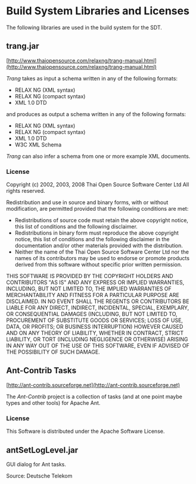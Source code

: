 # Build System Libraries and Licenses
The following libraries are used in the build system for the SDT.

## trang.jar

[http://www.thaiopensource.com/relaxng/trang-manual.html](http://www.thaiopensource.com/relaxng/trang-manual.html)

*Trang* takes as input a schema written in any of the following formats:

- RELAX NG (XML syntax)
- RELAX NG (compact syntax)
- XML 1.0 DTD

and produces as output a schema written in any of the following formats:

- RELAX NG (XML syntax)
- RELAX NG (compact syntax)
- XML 1.0 DTD
- W3C XML Schema

*Trang* can also infer a schema from one or more example XML documents.


### License
Copyright (c) 2002, 2003, 2008 Thai Open Source Software Center Ltd
All rights reserved.

Redistribution and use in source and binary forms, with or without
modification, are permitted provided that the following conditions are
met:

- Redistributions of source code must retain the above copyright notice, this list of conditions and the following disclaimer.
- Redistributions in binary form must reproduce the above copyright notice, this list of conditions and the following disclaimer in the documentation and/or other materials provided with the distribution.
- Neither the name of the Thai Open Source Software Center Ltd nor the names of its contributors may be used to endorse or promote products derived from this software without specific prior written permission.

THIS SOFTWARE IS PROVIDED BY THE COPYRIGHT HOLDERS AND CONTRIBUTORS
"AS IS" AND ANY EXPRESS OR IMPLIED WARRANTIES, INCLUDING, BUT NOT
LIMITED TO, THE IMPLIED WARRANTIES OF MERCHANTABILITY AND FITNESS FOR
A PARTICULAR PURPOSE ARE DISCLAIMED. IN NO EVENT SHALL THE REGENTS OR
CONTRIBUTORS BE LIABLE FOR ANY DIRECT, INDIRECT, INCIDENTAL, SPECIAL,
EXEMPLARY, OR CONSEQUENTIAL DAMAGES (INCLUDING, BUT NOT LIMITED TO,
PROCUREMENT OF SUBSTITUTE GOODS OR SERVICES; LOSS OF USE, DATA, OR
PROFITS; OR BUSINESS INTERRUPTION) HOWEVER CAUSED AND ON ANY THEORY OF
LIABILITY, WHETHER IN CONTRACT, STRICT LIABILITY, OR TORT (INCLUDING
NEGLIGENCE OR OTHERWISE) ARISING IN ANY WAY OUT OF THE USE OF THIS
SOFTWARE, EVEN IF ADVISED OF THE POSSIBILITY OF SUCH DAMAGE.

## Ant-Contrib Tasks

[http://ant-contrib.sourceforge.net](http://ant-contrib.sourceforge.net)

The *Ant-Contrib* project is a collection of tasks (and at one point maybe types and other tools) for Apache Ant.

### License 

This Software is distributed under the Apache Software License.

## antSetLogLevel.jar

GUI dialog for Ant tasks.

Source: Deutsche Telekom



